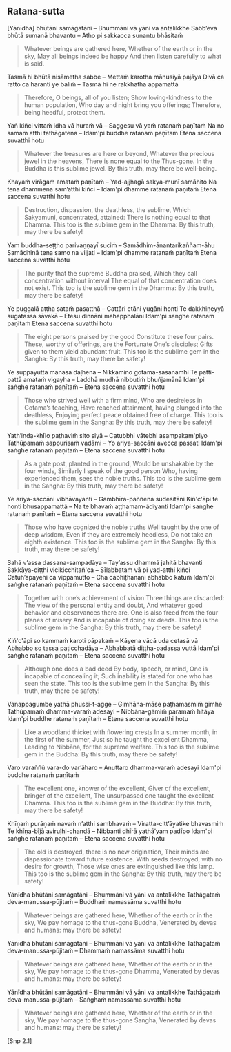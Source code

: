## Ratana-sutta<a id="ratana-sutta"></a>

[Yānīdha] bhūtāni samāgatāni – Bhummāni vā yāni va antalikkhe
Sabb’eva bhūtā sumanā bhavantu – Atho pi sakkacca suṇantu bhāsitaṁ


<div class="english">

> Whatever beings are gathered here,
> Whether of the earth or in the sky,
> May all beings indeed be happy
> And then listen carefully to what is said.

</div>


Tasmā hi bhūtā nisāmetha sabbe – Mettaṁ karotha mānusiyā pajāya
Divā ca ratto ca haranti ye baliṁ – Tasmā hi ne rakkhatha appamattā


<div class="english">

> Therefore, O beings, all of you listen;
> Show loving-kindness to the human population,
> Who day and night bring you offerings;
> Therefore, being heedful, protect them.

</div>


Yaṅ kiñci vittaṁ idha vā huraṁ vā – Saggesu vā yaṁ ratanaṁ paṇītaṁ
Na no samaṁ atthi tathāgatena – Idam'pi buddhe ratanaṁ paṇītaṁ
Etena saccena suvatthi hotu


<div class="english">

> Whatever the treasures are here or beyond,
> Whatever the precious jewel in the heavens,
> There is none equal to the Thus-gone.
> In the Buddha is this sublime jewel.
> By this truth, may there be well-being.

</div>


Khayaṁ virāgaṁ amataṁ paṇītaṁ – Yad-ajjhagā sakya-munī samāhito
Na tena dhammena sam’atthi kiñci – Idam'pi dhamme ratanaṁ paṇītaṁ
Etena saccena suvatthi hotu


<div class="english">

> Destruction, dispassion, the deathless, the sublime,
> Which Sakyamuni, concentrated, attained:
> There is nothing equal to that Dhamma.
> This too is the sublime gem in the Dhamma:
> By this truth, may there be safety!

</div>


Yam buddha-seṭṭho parivaṇṇayī suciṁ – Samādhim-ānantarikaññam-āhu
Samādhinā tena samo na vijjati – Idam'pi dhamme ratanaṁ paṇītaṁ
Etena saccena suvatthi hotu


<div class="english">

> The purity that the supreme Buddha praised,
> Which they call concentration without interval
> The equal of that concentration does not exist.
> This too is the sublime gem in the Dhamma:
> By this truth, may there be safety!

</div>


Ye puggalā aṭṭha sataṁ pasatthā – Cattāri etāni yugāni honti
Te dakkhiṇeyyā sugatassa sāvakā – Etesu dinnāni mahapphalāni
Idam'pi saṅghe ratanaṁ paṇītaṁ
Etena saccena suvatthi hotu


<div class="english">

> The eight persons praised by the good
> Constitute these four pairs.
> These, worthy of offerings, are the Fortunate One’s disciples;
> Gifts given to them yield abundant fruit.
> This too is the sublime gem in the Sangha:
> By this truth, may there be safety!

</div>


Ye suppayuttā manasā daḷhena – Nikkāmino gotama-sāsanamhi
Te patti-pattā amataṁ vigayha – Laddhā mudhā nibbutiṁ bhuñjamānā
Idam'pi saṅghe ratanaṁ paṇītaṁ – Etena saccena suvatthi hotu


<div class="english">

> Those who strived well with a firm mind,
> Who are desireless in Gotama’s teaching,
> Have reached attainment, having plunged into the deathless,
> Enjoying perfect peace obtained free of charge.
> This too is the sublime gem in the Sangha:
> By this truth, may there be safety!

</div>


Yath’inda-khīlo paṭhaviṁ sito siyā – Catubbhi vātebhi asampakam'piyo
Tathūpamaṁ sappurisaṁ vadāmi – Yo ariya-saccāni avecca passati
Idam'pi saṅghe ratanaṁ paṇītaṁ – Etena saccena suvatthi hotu


<div class="english">

> As a gate post, planted in the ground,
> Would be unshakable by the four winds,
> Similarly I speak of the good person
> Who, having experienced them, sees the noble truths.
> This too is the sublime gem in the Sangha:
> By this truth, may there be safety!

</div>


Ye ariya-saccāni vibhāvayanti – Gambhīra-paññena sudesitāni
Kiñ'c'āpi te honti bhusappamattā – Na te bhavaṁ aṭṭhamam-ādiyanti
Idam'pi saṅghe ratanaṁ paṇītaṁ – Etena saccena suvatthi hotu


<div class="english">

> Those who have cognized the noble truths
> Well taught by the one of deep wisdom,
> Even if they are extremely heedless,
> Do not take an eighth existence.
> This too is the sublime gem in the Sangha:
> By this truth, may there be safety!

</div>


Sahā v’assa dassana-sampadāya – Tay’assu dhammā jahitā bhavanti
Sakkāya-diṭṭhi vicikicchitañ'ca – Sīlabbataṁ vā pi yad-atthi kiñci
Catūh’apāyehi ca vippamutto – Cha cābhiṭhānāni abhabbo kātuṁ
Idam'pi saṅghe ratanaṁ paṇītaṁ – Etena saccena suvatthi hotu


<div class="english">

> Together with one’s achievement of vision
> Three things are discarded:
> The view of the personal entity and doubt,
> And whatever good behavior and observances there are.
> One is also freed from the four planes of misery
> And is incapable of doing six deeds.
> This too is the sublime gem in the Sangha:
> By this truth, may there be safety!

</div>


Kiñ'c'āpi so kammaṁ karoti pāpakaṁ – Kāyena vācā uda cetasā vā
Abhabbo so tassa paṭicchadāya – Abhabbatā diṭṭha-padassa vuttā
Idam'pi saṅghe ratanaṁ paṇītaṁ – Etena saccena suvatthi hotu


<div class="english">

> Although one does a bad deed
> By body, speech, or mind,
> One is incapable of concealing it;
> Such inability is stated for one who has seen the state.
> This too is the sublime gem in the Sangha:
> By this truth, may there be safety!

</div>


Vanappagumbe yathā phussi-t-agge – Gimhāna-māse paṭhamasmiṁ gimhe
Tathūpamaṁ dhamma-varaṁ adesayi – Nibbāna-gāmiṁ paramaṁ hitāya
Idam'pi buddhe ratanaṁ paṇītaṁ – Etena saccena suvatthi hotu


<div class="english">

> Like a woodland thicket with flowering crests
> In a summer month, in the first of the summer,
> Just so he taught the excellent Dhamma,
> Leading to Nibbāna, for the supreme welfare.
> This too is the sublime gem in the Buddha:
> By this truth, may there be safety!

</div>


Varo varaññū vara-do var’āharo – Anuttaro dhamma-varaṁ adesayi
Idam'pi buddhe ratanaṁ paṇītaṁ


<div class="english">

> The excellent one, knower of the excellent,
> Giver of the excellent, bringer of the excellent,
> The unsurpassed one taught the excellent Dhamma.
> This too is the sublime gem in the Buddha:
> By this truth, may there be safety!

</div>


Khīṇaṁ purāṇaṁ navaṁ n’atthi sambhavaṁ – Viratta-citt’āyatike bhavasmiṁ
Te khīṇa-bījā aviruḷhi-chandā – Nibbanti dhīrā yathā’yam padīpo
Idam'pi saṅghe ratanaṁ paṇītaṁ – Etena saccena suvatthi hotu


<div class="english">

> The old is destroyed, there is no new origination,
> Their minds are dispassionate toward future existence.
> With seeds destroyed, with no desire for growth,
> Those wise ones are extinguished like this lamp.
> This too is the sublime gem in the Sangha:
> By this truth, may there be safety!

</div>


Yānīdha bhūtāni samāgatāni – Bhummāni vā yāni va antalikkhe
Tathāgataṁ deva-manussa-pūjitaṁ – Buddhaṁ namassāma suvatthi hotu


<div class="english">

> Whatever beings are gathered here,
> Whether of the earth or in the sky,
> We pay homage to the thus-gone Buddha,
> Venerated by devas and humans: may there be safety!

</div>


Yānīdha bhūtāni samāgatāni – Bhummāni vā yāni va antalikkhe
Tathāgataṁ deva-manussa-pūjitaṁ – Dhammaṁ namassāma suvatthi hotu


<div class="english">

> Whatever beings are gathered here,
> Whether of the earth or in the sky,
> We pay homage to the thus-gone Dhamma,
> Venerated by devas and humans: may there be safety!

</div>


Yānīdha bhūtāni samāgatāni – Bhummāni vā yāni va antalikkhe
Tathāgataṁ deva-manussa-pūjitaṁ – Saṅghaṁ namassāma suvatthi hotu


<div class="english">

> Whatever beings are gathered here,
> Whether of the earth or in the sky,
> We pay homage to the thus-gone Sangha,
> Venerated by devas and humans: may there be safety!


</div>
</div>


[Snp 2.1]

